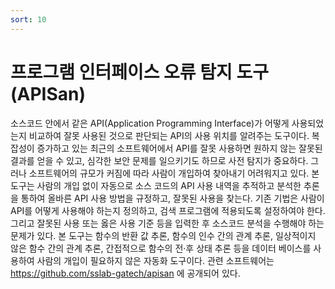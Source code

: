 ```yaml
---
sort: 10
---
```


# 프로그램 인터페이스 오류 탐지 도구(APISan)

소스코드 안에서 같은 API(Application Programming Interface)가 어떻게 사용되었는지 비교하여 잘못 사용된 것으로 판단되는 API의 사용 위치를 알려주는 도구이다. 복잡성이 증가하고 있는 최근의 소프트웨어에서 API를 잘못 사용하면 원하지 않는 잘못된 결과를 얻을 수 있고, 심각한 보안 문제를 일으키기도 하므로 사전 탐지가 중요하다. 그러나 소프트웨어의 규모가 커짐에 따라 사람이 개입하여 찾아내기 어려워지고 있다. 본 도구는 사람의 개입 없이 자동으로 소스 코드의 API 사용 내역을 추적하고 분석한 추론을 통하여 올바른 API 사용 방법을 규정하고, 잘못된 사용을 찾는다. 기존 기법은 사람이 API를 어떻게 사용해야 하는지 정의하고, 검색 프로그램에 적용되도록 설정하여야 한다. 그리고 잘못된 사용 또는 옳은 사용 기준 등을 입력한 후 소스코드 분석을 수행해야 하는 문제가 있다. 본 도구는 함수의 반환 값 추론, 함수의 인수 간의 관계 추론, 일상적이지 않은 함수 간의 관계 추론, 간접적으로 함수의 전·후 상태 추론 등을 데이터 베이스를 사용하여 사람의 개입이 필요하지 않은 자동화 도구이다. 관련 소프트웨어는 https://github.com/sslab-gatech/apisan 에 공개되어 있다.
